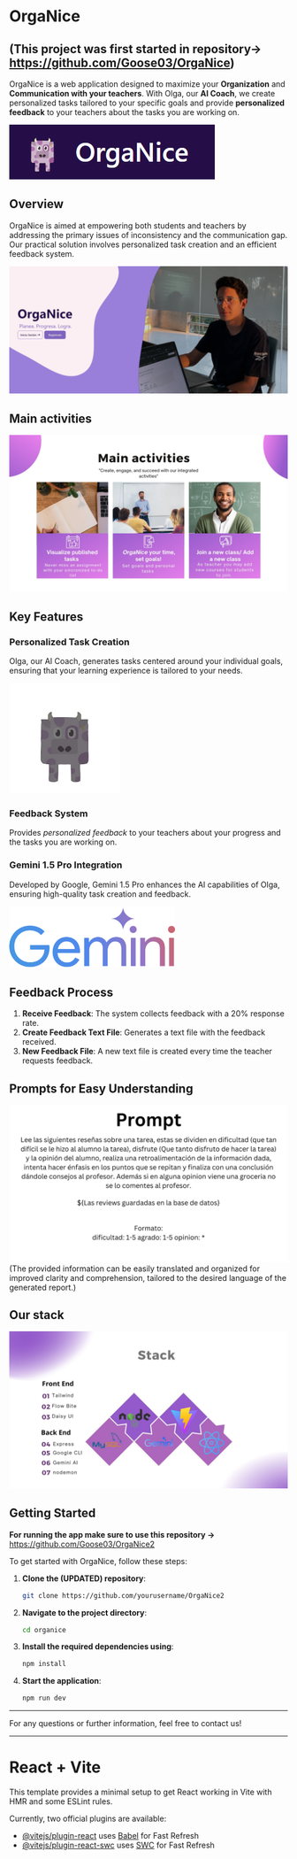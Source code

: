 # OrgaNice 

## (This project was first started in repository-> **https://github.com/Goose03/OrgaNice**)

OrgaNice is a web application designed to maximize your **Organization** and **Communication with your teachers**. With Olga, our **AI Coach**, we create personalized tasks tailored to your specific goals and provide **personalized feedback** to your teachers about the tasks you are working on.

![OrgaNice Logo](src/assets/logoOrgaNice.png)

## Overview

OrgaNice is aimed at empowering both students and teachers by addressing the primary issues of inconsistency and the communication gap. Our practical solution involves personalized task creation and an efficient feedback system.


![Preview](src/assets/homePage_preview.png)


## Main activities
<img src="src/assets/main_activities_Organice.jpg" alt="Main activites"/>

## Key Features

### Personalized Task Creation

Olga, our AI Coach, generates tasks centered around your individual goals, ensuring that your learning experience is tailored to your needs.

<img src="src/assets/olgaTransparente.png" alt="OrgaNice Logo" width="200"/>

### Feedback System

Provides *personalized feedback* to your teachers about your progress and the tasks you are working on.


### Gemini 1.5 Pro Integration

Developed by Google, Gemini 1.5 Pro enhances the AI capabilities of Olga, ensuring high-quality task creation and feedback.

<img src="src/assets/Google_Gemini_logo.svg.png" alt= "Gemini 1.5 Pro" width="300">


## Feedback Process

1. **Receive Feedback**: The system collects feedback with a 20% response rate.
2. **Create Feedback Text File**: Generates a text file with the feedback received.
3. **New Feedback File**: A new text file is created every time the teacher requests feedback.


## Prompts for Easy Understanding

<img src="src/assets/prompt.jpg" alt="Prompt example"/>
(The provided information can be easily translated and organized for improved clarity and comprehension, tailored to the desired language of the generated report.)


## Our stack 
![Stack utilized](src/assets/stackOverview.jpg)

## Getting Started
**For running the app make sure to use this repository ->** https://github.com/Goose03/OrgaNice2

To get started with OrgaNice, follow these steps:

1. **Clone the (UPDATED) repository**:
   ```sh
   git clone https://github.com/yourusername/OrgaNice2
   ```
2. **Navigate to the project directory**:
   ```sh
   cd organice
   ```
3. **Install the required dependencies using**:
   ```sh
   npm install
   ```
4. **Start the application**:
   ```sh
   npm run dev
   ```


---

For any questions or further information, feel free to contact us!

---
# React + Vite

This template provides a minimal setup to get React working in Vite with HMR and some ESLint rules.

Currently, two official plugins are available:

- [@vitejs/plugin-react](https://github.com/vitejs/vite-plugin-react/blob/main/packages/plugin-react/README.md) uses [Babel](https://babeljs.io/) for Fast Refresh
- [@vitejs/plugin-react-swc](https://github.com/vitejs/vite-plugin-react-swc) uses [SWC](https://swc.rs/) for Fast Refresh
